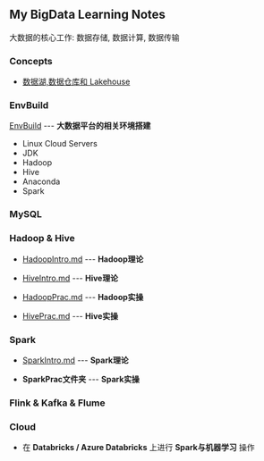 ## My BigData Learning Notes

大数据的核心工作: 数据存储, 数据计算, 数据传输




### Concepts

- [数据湖,数据仓库和 Lakehouse](./Concepts/DataLakeWarehouseLakehouse.md)


### EnvBuild

[EnvBuild](./EnvBuild.md) --- **大数据平台的相关环境搭建**

- Linux Cloud Servers
- JDK
- Hadoop
- Hive
- Anaconda
- Spark


### MySQL

### Hadoop & Hive

- [HadoopIntro.md](./HadoopHive/HadoopIntro.md) --- **Hadoop理论**

<p>

- [HiveIntro.md](./HadoopHive/HiveIntro.md) --- **Hive理论**

<p>

- [HadoopPrac.md](./HadoopHive/HadoopPrac.md) --- **Hadoop实操**


<p>

- [HivePrac.md](./HadoopHive/HivePrac.md) --- **Hive实操**


### Spark

- [SparkIntro.md](./Spark/SparkIntro.md) --- **Spark理论**


<p>


- **SparkPrac文件夹** --- **Spark实操**

### Flink & Kafka & Flume

### Cloud

- 在 **Databricks / Azure Databricks** 上进行 **Spark与机器学习** 操作